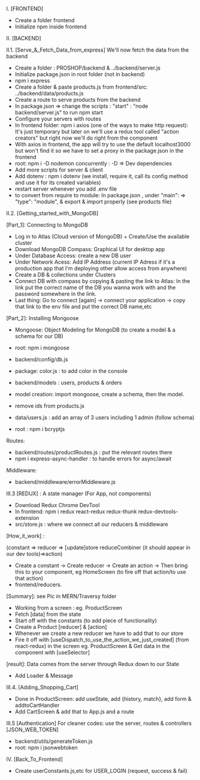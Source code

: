 I. [FRONTEND]

- Create a folder frontend
- Initialize npm inside frontend

II. [BACKEND]

II.1. [Serve_&_Fetch_Data_from_express]
We'll now fetch the data from the backend

- Create a folder : PROSHOP/backend & ../backend/server.js
- Initialize package.json in root folder (not in backend)
- npm i express
- Create a folder & paste products.js from frontend/src: ../backend/data/products.js
- Create a route to serve products from the backend
- In package.json => change the scripts : "start" : "node backend/server.js" to run npm start
- Configure your servers with routes
- In frontend folder: npm i axios (one of the ways to make http request):
  It's just temporary but later on we'll use a redux tool called "action creators" but right now we'll do right from the component
- With axios in frontend, the app will try to use the default localhost3000 but won't find it so we have to set a proxy in the package.json in the frontend
- root: npm i -D nodemon concurrently : -D => Dev dependencies
- Add more scripts for server & client
- Add dotenv : npm i dotenv (we install, require it, call its config method and use it for its created variables)
- restart server whenever you add .env file
- to convert from require to module: In package.json , under "main":
  => "type": "module", & export & import properly (see products file)

II.2. [Getting_started_with_MongoDB]

[Part_1]: Connecting to MongoDB

- Log in to Atlas (Cloud version of MongoDB) + Create/Use the available cluster
- Download MongoDB Compass: Graphical UI for desktop app
- Under Database Access: create a new DB user
- Under Network Acess: Add IP Address (current IP Adress if it's a production app that I'm deploying other allow access from anywhere)
- Create a DB & collections under Clusters
- Connect DB with compass by copying & pasting the link to Atlas: In the link put the correct name of the DB you wanna work with and the password somewhere in the link.
- Last thing: Go to connect [again] -> connect your application -> copy that link to the env file and put the correct DB name,etc

[Part_2]: Installing Mongoose

- Mongoose: Object Modeling for MongoDB (to create a model & a schema for our DB)
- root: npm i mongoose
- backend/config/db.js
- package: color.js : to add color in the console
- backend/models : users, products & orders
- model creation: import mongoose, create a schema, then the model.

- remove ids from products.js
- data/users.js : add an array of 3 users including 1 admin (follow schema)
- root : npm i bcryptjs

Routes:

- backend/routes/productRoutes.js : put the relevant routes there
- npm i express-async-handler : to handle errors for async/await

Middleware:

- backend/middleware/errorMiddleware.js

III.3 [REDUX] : A state manager (For App, not components)

- Download Redux Chrome DevTool
- In frontend: npm i redux react-redux redux-thunk redux-devtools-extension
- src/store.js : where we connect all our reducers & middleware

[How_it_work] :

(constant => reducer => [update]store reduceCombiner (it should appear in our dev tools)=>action)

- Create a constant -> Create reducer -> Create an action -> Then bring this to your component, eg HomeScreen (to fire off that action/to use that action)
- frontend/reducers.

[Summary]: see Pic in MERN/Traversy folder

- Working from a screen : eg. ProductScreen
- Fetch [data] from the state
- Start off with the constants (to add piece of functionality)
- Create a Product [reducer] & [action]
- Whenever we create a new reducer we have to add that to our store
- Fire it off with [useDispatch_to_use_the_action_we_just_created] (from react-redux) in the screen eg. ProductScreen & Get data in the component with [useSelector]

[result]: Data comes from the server through Redux down to our State

- Add Loader & Message

III.4. [Adding_Shopping_Cart]

- Done in ProductScreen: add useState, add {history, match}, add form & addtoCartHandler
- Add CartScreen & add that to App.js and a route

III.5 [Authentication]
For cleaner codes: use the server, routes & controllers
[JSON_WEB_TOKEN]

- backend/utils/generateToken.js
- root: npm i jsonwebtoken

IV. [Back_To_Frontend]

- Create userConstants.js,etc for USER_LOGIN (request, success & fail)
